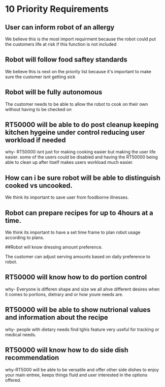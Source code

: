 # 10 Priority Requirements
## User can inform robot of an allergy

We believe this is the most import requirment because the robot could put the customers life at risk if this function is not included

## Robot will follow food saftey standards

We believe this is next on the priority list because it's important to make sure the customer isnt getting sick

## Robot will be fully autonomous

The customer needs to be able to allow the robot to cook on their own without having to be checked on

## RT50000 will be able to do post cleanup keeping kitchen hygeine under control reducing user workload if needed

why- RT50000 isnt just for making cooking easier but making the user life easier. some of the users could be disabled and having the RT50000 being able to clean up after itself makes users workload much easier.

## How can i be sure robot will be able to distinguish cooked vs uncooked.

We think its important to save user from foodborne illnesses.

## Robot can prepare recipes for up to 4hours at a time.
     
We think its important to have a set time frame to plan robot usage according to plans.

##Robot will know dressing amount preference.

The customer can adjust serving amounts based on daily preference to robot.

## RT50000 will know how to do portion control

why- Everyone is differen shape and size we all ahve different desires when it comes to portions, dietrary and or how youre needs are.

## RT50000 will be able to show nutrional values and information about the recipe

why- people with dietary needs find tghis feature very useful for tracking or medical needs.

## RT50000 will know how to do side dish recommendation

why-RT5000 will be able to be versatile and offer other side dishes to enjoy your main entree, keeps things fluid and user interested in the options offered.
